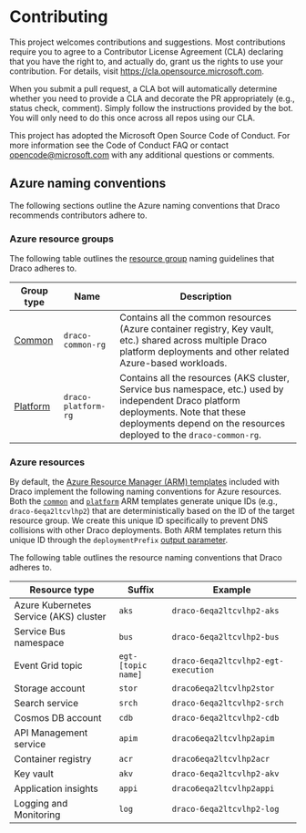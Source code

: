 # Contributing

This project welcomes contributions and suggestions. Most contributions require you to agree to a Contributor License Agreement (CLA) declaring that you have the right to, and actually do, grant us the rights to use your contribution. For details, visit https://cla.opensource.microsoft.com.

When you submit a pull request, a CLA bot will automatically determine whether you need to provide a CLA and decorate the PR appropriately (e.g., status check, comment). Simply follow the instructions provided by the bot. You will only need to do this once across all repos using our CLA.

This project has adopted the Microsoft Open Source Code of Conduct. For more information see the Code of Conduct FAQ or contact opencode@microsoft.com with any additional questions or comments.

## Azure naming conventions

The following sections outline the Azure naming conventions that Draco recommends contributors adhere to.

### Azure resource groups

The following table outlines the [resource group](https://docs.microsoft.com/en-us/azure/azure-resource-manager/management/overview#resource-groups) naming guidelines that Draco adheres to.

| Group type | Name | Description |
| ---------- | ---- | ----------- |
| [Common](/src/draco/infra/ArmTemplate/common/common-deploy.json) | `draco-common-rg` | Contains all the common resources (Azure container registry, Key vault, etc.) shared across multiple Draco platform deployments and other related Azure-based workloads.
| [Platform](/src/draco/infra/ArmTemplate/exthub/exthub-deploy.json) | `draco-platform-rg` | Contains all the resources (AKS cluster, Service bus namespace, etc.) used by independent Draco platform deployments. Note that these deployments depend on the resources deployed to the `draco-common-rg`.

### Azure resources

By default, the [Azure Resource Manager (ARM) templates](https://docs.microsoft.com/en-us/azure/azure-resource-manager/templates/overview) included with Draco implement the following naming conventions for Azure resources. Both the [`common`](/src/draco/infra/ArmTemplate/common/common-deploy.json) and [`platform`](/src/draco/infra/ArmTemplate/exthub/exthub-deploy.json) ARM templates generate unique IDs (e.g., `draco-6eqa2ltcvlhp2`) that are deterministically based on the ID of the target resource group. We create this unique ID specifically to prevent DNS collisions with other Draco deployments. Both ARM templates return this unique ID through the `deploymentPrefix` [output parameter](https://docs.microsoft.com/en-us/azure/azure-resource-manager/templates/template-syntax#outputs).

The following table outlines the resource naming conventions that Draco adheres to.

| Resource type | Suffix | Example |
| ------------- | ------ | ------- |
| Azure Kubernetes Service (AKS) cluster | `aks` | `draco-6eqa2ltcvlhp2-aks` |
| Service Bus namespace | `bus` | `draco-6eqa2ltcvlhp2-bus` |
| Event Grid topic | `egt-[topic name]` | `draco-6eqa2ltcvlhp2-egt-execution` |
| Storage account | `stor` | `draco6eqa2ltcvlhp2stor` |
| Search service | `srch` | `draco-6eqa2ltcvlhp2-srch` |
| Cosmos DB account | `cdb` | `draco-6eqa2ltcvlhp2-cdb` |
| API Management service | `apim` | `draco6eqa2ltcvlhp2apim` |
| Container registry | `acr` | `draco6eqa2ltcvlhp2acr` |
| Key vault | `akv` | `draco-6eqa2ltcvlhp2-akv` |
| Application insights | `appi` | `draco6eqa2ltcvlhp2appi`
| Logging and Monitoring | `log` | `draco-6eqa2ltcvlhp2-log` |

